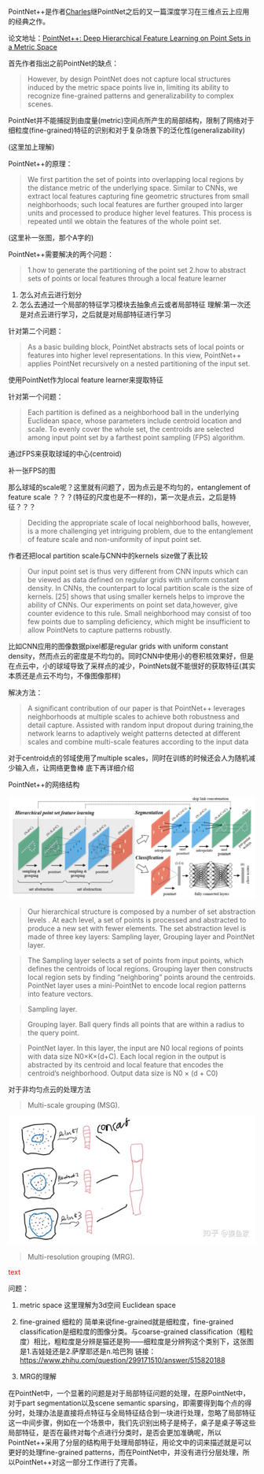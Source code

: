 PointNet++是作者[Charles](http://stanford.edu/~rqi/)继PointNet之后的又一篇深度学习在三维点云上应用的经典之作。

论文地址：[PointNet++: Deep Hierarchical Feature Learning on Point Sets in a Metric Space](https://arxiv.org/abs/1706.02413)

首先作者指出之前PointNet的缺点：

> However, by design PointNet does not capture local structures induced by the metric space points live in, limiting its ability to recognize fine-grained patterns and generalizability to complex scenes. 

PointNet并不能捕捉到由度量(metric)空间点所产生的局部结构，限制了网络对于细粒度(fine-grained)特征的识别和对于复杂场景下的泛化性(generalizability)

(这里加上理解)

PointNet++的原理：

> We first partition the set of points into overlapping local regions by the distance metric of the underlying space. Similar to CNNs, we extract local features capturing fine geometric structures from small
neighborhoods; such local features are further grouped into larger units and processed to produce higher level features. This process is repeated until we obtain the features of the whole point set.

(这里补一张图，那个A字的)

PointNet++需要解决的两个问题：

> 1.how to generate the partitioning of the point set
2.how to abstract sets of points or local features through a local feature learner

1. 怎么对点云进行划分
2. 怎么去通过一个局部的特征学习模块去抽象点云或者局部特征
   理解:第一次还是对点云进行学习，之后就是对局部特征进行学习

针对第二个问题：

> As a basic building block, PointNet abstracts sets of local points or features into higher level representations. In this view, PointNet++ applies PointNet recursively on a nested partitioning of the input set.

使用PointNet作为local feature learner来提取特征

针对第一个问题：

> Each partition is defined as a neighborhood ball in the underlying Euclidean space, whose parameters include centroid location and scale. To evenly cover the whole set, the centroids are selected among input point set by a farthest point sampling (FPS) algorithm.

通过FPS来获取球域的中心(centroid)

补一张FPS的图

那么球域的scale呢？这里就有问题了，因为点云是不均匀的，entanglement of feature scale ？？？(特征的尺度也是不一样的)，第一次是点云，之后是特征？？？

> Deciding the appropriate scale of local neighborhood balls, however, is a more challenging yet intriguing problem, due to the entanglement of feature scale and non-uniformity of input point set.


作者还把local partition scale与CNN中的kernels size做了表比较

> Our input point set is thus very different from CNN inputs which can be viewed as data defined on regular grids with uniform constant density. In CNNs, the counterpart to local partition scale is the size of kernels. [25] shows that using smaller kernels helps to improve the ability of CNNs. Our experiments on point set data,however, give counter evidence to this rule. Small neighborhood may consist of too few points due to sampling deficiency, which might be insufficient to allow PointNets to capture patterns robustly.

比如CNN应用的图像数据pixel都是regular grids with uniform constant density，然而点云的密度是不均匀的。同时CNN中使用小的卷积核效果好，但是在点云中，小的球域导致了采样点的减少，PointNets就不能很好的获取特征(其实本质还是点云不均匀，不像图像那样)

解决方法：

>A significant contribution of our paper is that PointNet++ leverages neighborhoods at multiple scales to achieve both robustness and detail capture. Assisted with random input dropout during training,the network learns to adaptively weight patterns detected at different scales and combine multi-scale features according to the input data

对于centroid点的邻域使用了multiple scales，同时在训练的时候还会人为随机减少输入点，让网络更鲁棒
底下再详细介绍

PointNet++的网络结构

![1](img/1.png)

> Our hierarchical structure is composed by a number of set abstraction levels . At each level, a set of points is processed and abstracted to produce a new set with fewer elements. The set abstraction level is made of three key layers: Sampling layer, Grouping layer and PointNet layer. 

> The Sampling layer selects a set of points from input points, which defines the centroids of local regions. Grouping layer then constructs local region sets by finding “neighboring” points around the centroids. PointNet layer uses a mini-PointNet to encode local region patterns into feature vectors.

> Sampling layer.

> Grouping layer.
> Ball query finds all points that are within a radius to the query point.

> PointNet layer.
> In this layer, the input are N0 local regions of points with data size N0×K×(d+C).
Each local region in the output is abstracted by its centroid and local feature that encodes the centroid’s neighborhood. Output data size is N0 × (d + C0)

对于非均匀点云的处理方法

> Multi-scale grouping (MSG).

![2](img/2.png)


> Multi-resolution grouping (MRG).

<font color='red'> text </font>


问题：
1. metric space 
   这里理解为3d空间 Euclidean space
   
2. fine-grained 细粒的
   简单来说fine-grained就是细粒度，fine-grained classification是细粒度的图像分类。与coarse-grained classification（粗粒度）相比，粗粒度是分辨是猫还是狗——细粒度是分辨狗这个类别下，这张图是1.吉娃娃还是2.萨摩耶还是n.哈巴狗
    链接：https://www.zhihu.com/question/299171510/answer/515820188

3. MRG的理解


在PointNet中，一个显著的问题是对于局部特征问题的处理，在原PointNet中，对于part segmentation以及scene semantic sparsing，即需要得到每个点的得分时，处理办法是直接将点特征与全局特征结合到一块进行处理，忽略了局部特征这一中间步骤，例如在一个场景中，我们先识别出椅子是椅子，桌子是桌子等这些局部特征，是否在最终对每个点进行分类时，是否会更加准确呢，所以PointNet++采用了分层的结构用于处理局部特征，用论文中的词来描述就是可以更好的处理fine-grained patterns，而在PointNet中，并没有进行分层处理，所以PointNet++对这一部分工作进行了完善。





